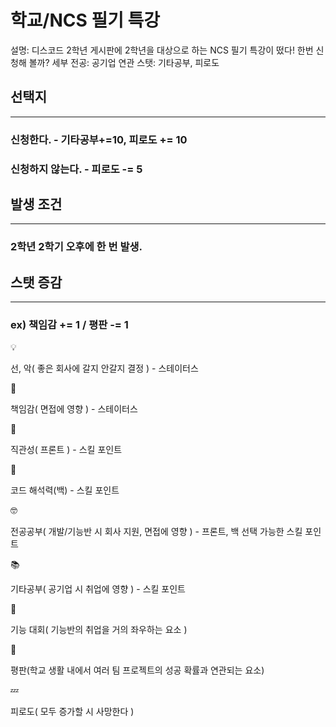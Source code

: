 # 학교/NCS 필기 특강

설명: 디스코드 2학년 게시판에 2학년을 대상으로 하는 NCS 필기 특강이 떴다!
한번 신청해 볼까?
세부 전공: 공기업
연관 스탯: 기타공부, 피로도

## 선택지

---

### 신청한다. - 기타공부+=10, 피로도 += 10

### 신청하지 않는다. - 피로도 -= 5

## 발생 조건

---

### 2학년 2학기 오후에 한 번 발생.

## 스탯 증감

---

### ex) 책임감 += 1 / 평판 -= 1

<aside>
💡

선, 악( 좋은 회사에 갈지 안갈지 결정 ) - 스테이터스

</aside>

<aside>
📖

책임감( 면접에 영향 ) - 스테이터스

</aside>

<aside>
👀

직관성( 프론트 ) - 스킬 포인트

</aside>

<aside>
👀

코드 해석력(백) - 스킬 포인트

</aside>

<aside>
🤓

전공공부( 개발/기능반 시 회사 지원, 면접에 영향 ) - 프론트, 백 선택 가능한 스킬 포인트

</aside>

<aside>
📚

기타공부( 공기업 시 취업에 영향 ) - 스킬 포인트

</aside>

<aside>
👀

기능 대회( 기능반의 취업을 거의 좌우하는 요소 )

</aside>

<aside>
👀

평판(학교 생활 내에서 여러 팀 프로젝트의 성공 확률과 연관되는 요소)

</aside>

<aside>
💤

피로도( 모두 증가할 시 사망한다 )

</aside>